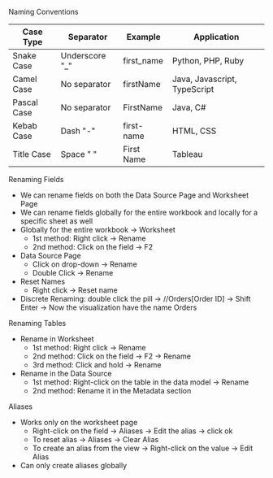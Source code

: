 Naming Conventions

| Case Type   | Separator      | Example     |Application |
|-------------|----------------|-------------|-----------------|
| Snake Case  | Underscore "_"  | first_name  |Python, PHP, Ruby|
| Camel Case  | No separator    | firstName   |Java, Javascript, TypeScript|
| Pascal Case | No separator    | FirstName   |Java, C#|
| Kebab Case  | Dash "-"        | first-name  |HTML, CSS|
| Title Case  | Space " "       | First Name  |Tableau|

Renaming Fields
- We can rename fields on both the Data Source Page and Worksheet Page
- We can rename fields globally for the entire workbook and locally for a specific sheet as well
- Globally for the entire workbook -> Worksheet
  - 1st method: Right click -> Rename
  - 2nd method: Click on the field -> F2
- Data Source Page
  - Click on drop-down -> Rename
  - Double Click -> Rename
- Reset Names
  - Right click -> Reset name
- Discrete Renaming: double click the pill -> //Orders[Order ID] -> Shift Enter -> Now the visualization have the name Orders

Renaming Tables
- Rename in Worksheet
  - 1st method: Right click -> Rename
  - 2nd method: Click on the field -> F2 -> Rename
  - 3rd method: Click and hold -> Rename
- Rename in the Data Source
  - 1st method: Right-click on the table in the data model -> Rename
  - 2nd method: Rename it in the Metadata section

Aliases
- Works only on the worksheet page
  - Right-click on the field -> Aliases -> Edit the alias -> click ok
  - To reset alias -> Aliases -> Clear Alias
  - To create an alias from the view -> Right-click on the value -> Edit Alias
- Can only create aliases globally
